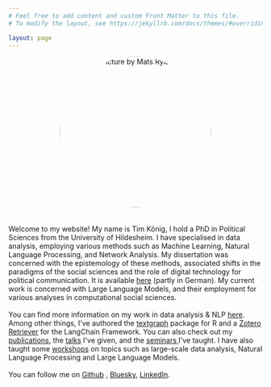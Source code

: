 ```yaml
---
# Feel free to add content and custom Front Matter to this file.
# To modify the layout, see https://jekyllrb.com/docs/themes/#overriding-theme-defaults

layout: page
---
```

<div style="text-align: center;">
  <img src="/assets/images/DSCF4946-2.jpg" alt="Picture by Mats Ryland" style="width: 300px; height: 300px; border-radius: 50%; margin-bottom: 20px;" />
</div>

  <div style="flex-grow: 1;">
    <p>Welcome to my website! My name is Tim König, I hold a PhD in Political Sciences from the University of Hildesheim. I have specialised in data analysis, employing various methods such as Machine Learning, Natural Language Processing, and Network Analysis. My dissertation was concerned with the epistemology of these methods, associated shifts in the paradigms of the social sciences and the role of digital technology for political communication. It is available <a href="https://doi.org/10.18442/041" target="_blank">here</a> (partly in German). My current work is concerned with Large Language Models, and their employment for various analyses in computational social sciences.<br> <br> 
    You can find more information on my work in data analysis & NLP <a href="/data-analysis">here</a>. Among other things, I've authored the <a href="https://github.com/TimBMK/textgraph" target="_blank">textgraph</a> package for R and a <a href="https://github.com/TimBMK/langchain-zotero-retriever" target="_blank">Zotero Retriever</a> for the LangChain Framework. You can also check out my <a href="/publications/">publications</a>, the <a href="/talks/">talks</a> I've given, and the <a href="/teaching/">seminars </a> I've taught. I have also taught some <a href="/workshops/">workshops</a> on topics such as large-scale data analysis, Natural Language Processing and Large Language Models.<br><br>
    You can follow me on <a href="https://github.com/TimBMK" target="_blank">Github</a> , <a href="https://bsky.app/profile/koenigt.bsky.social" target="_blank">Bluesky</a>, <a href="https://www.linkedin.com/in/tim-k%C3%B6nig-534aa2324" target="_blank">LinkedIn</a>.</p>
  </div>

